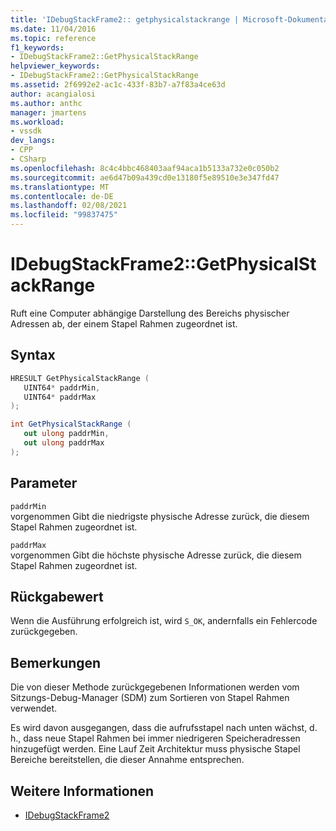 ```yaml
---
title: 'IDebugStackFrame2:: getphysicalstackrange | Microsoft-Dokumentation'
ms.date: 11/04/2016
ms.topic: reference
f1_keywords:
- IDebugStackFrame2::GetPhysicalStackRange
helpviewer_keywords:
- IDebugStackFrame2::GetPhysicalStackRange
ms.assetid: 2f6992e2-ac1c-433f-83b7-a7f83a4ce63d
author: acangialosi
ms.author: anthc
manager: jmartens
ms.workload:
- vssdk
dev_langs:
- CPP
- CSharp
ms.openlocfilehash: 8c4c4bbc468403aaf94aca1b5133a732e0c050b2
ms.sourcegitcommit: ae6d47b09a439cd0e13180f5e89510e3e347fd47
ms.translationtype: MT
ms.contentlocale: de-DE
ms.lasthandoff: 02/08/2021
ms.locfileid: "99837475"
---
```

# <a name="idebugstackframe2getphysicalstackrange"></a>IDebugStackFrame2::GetPhysicalStackRange
Ruft eine Computer abhängige Darstellung des Bereichs physischer Adressen ab, der einem Stapel Rahmen zugeordnet ist.

## <a name="syntax"></a>Syntax

```cpp
HRESULT GetPhysicalStackRange ( 
   UINT64* paddrMin,
   UINT64* paddrMax
);
```

```csharp
int GetPhysicalStackRange ( 
   out ulong paddrMin,
   out ulong paddrMax
);
```

## <a name="parameters"></a>Parameter
`paddrMin`\
vorgenommen Gibt die niedrigste physische Adresse zurück, die diesem Stapel Rahmen zugeordnet ist.

`paddrMax`\
vorgenommen Gibt die höchste physische Adresse zurück, die diesem Stapel Rahmen zugeordnet ist.

## <a name="return-value"></a>Rückgabewert
 Wenn die Ausführung erfolgreich ist, wird `S_OK`, andernfalls ein Fehlercode zurückgegeben.

## <a name="remarks"></a>Bemerkungen
 Die von dieser Methode zurückgegebenen Informationen werden vom Sitzungs-Debug-Manager (SDM) zum Sortieren von Stapel Rahmen verwendet.

 Es wird davon ausgegangen, dass die aufrufsstapel nach unten wächst, d. h., dass neue Stapel Rahmen bei immer niedrigeren Speicheradressen hinzugefügt werden. Eine Lauf Zeit Architektur muss physische Stapel Bereiche bereitstellen, die dieser Annahme entsprechen.

## <a name="see-also"></a>Weitere Informationen
- [IDebugStackFrame2](../../../extensibility/debugger/reference/idebugstackframe2.md)
